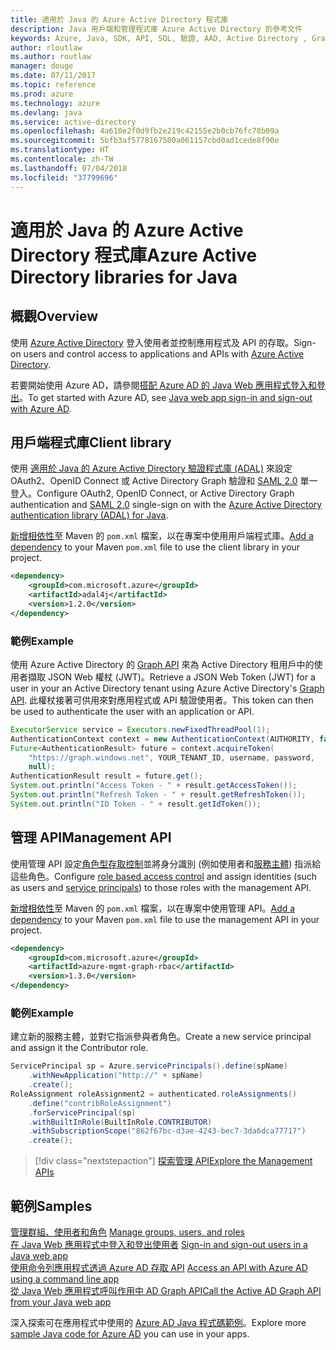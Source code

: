```yaml
---
title: 適用於 Java 的 Azure Active Directory 程式庫
description: Java 用戶端和管理程式庫 Azure Active Directory 的參考文件
keywords: Azure, Java, SDK, API, SQL, 驗證, AAD, Active Directory , Graph, OAuth 2.0
author: rloutlaw
ms.author: routlaw
manager: douge
ms.date: 07/11/2017
ms.topic: reference
ms.prod: azure
ms.technology: azure
ms.devlang: java
ms.service: active-directory
ms.openlocfilehash: 4a610e2f0d9fb2e219c42155e2b0cb76fc78b09a
ms.sourcegitcommit: 5bfb3af5778167500a061157cbd0ad1cede8f90e
ms.translationtype: HT
ms.contentlocale: zh-TW
ms.lasthandoff: 07/04/2018
ms.locfileid: "37799696"
---
```

# <a name="azure-active-directory-libraries-for-java"></a><span data-ttu-id="0de04-104">適用於 Java 的 Azure Active Directory 程式庫</span><span class="sxs-lookup"><span data-stu-id="0de04-104">Azure Active Directory libraries for Java</span></span>

## <a name="overview"></a><span data-ttu-id="0de04-105">概觀</span><span class="sxs-lookup"><span data-stu-id="0de04-105">Overview</span></span>

<span data-ttu-id="0de04-106">使用 [Azure Active Directory](/azure/active-directory/active-directory-whatis) 登入使用者並控制應用程式及 API 的存取。</span><span class="sxs-lookup"><span data-stu-id="0de04-106">Sign-on users and control access to applications and APIs with [Azure Active Directory](/azure/active-directory/active-directory-whatis).</span></span>

<span data-ttu-id="0de04-107">若要開始使用 Azure AD，請參閱[搭配 Azure AD 的 Java Web 應用程式登入和登出](/azure/active-directory/develop/active-directory-devquickstarts-webapp-java)。</span><span class="sxs-lookup"><span data-stu-id="0de04-107">To get started with Azure AD, see [Java web app sign-in and sign-out with Azure AD](/azure/active-directory/develop/active-directory-devquickstarts-webapp-java).</span></span>

## <a name="client-library"></a><span data-ttu-id="0de04-108">用戶端程式庫</span><span class="sxs-lookup"><span data-stu-id="0de04-108">Client library</span></span>

<span data-ttu-id="0de04-109">使用 [適用於 Java 的 Azure Active Directory 驗證程式庫 (ADAL)](https://github.com/AzureAD/azure-activedirectory-library-for-java) 來設定 OAuth2、OpenID Connect 或 Active Directory Graph 驗證和 [SAML 2.0](https://docs.microsoft.com/azure/active-directory/develop/active-directory-saml-protocol-reference) 單一登入。</span><span class="sxs-lookup"><span data-stu-id="0de04-109">Configure OAuth2, OpenID Connect, or Active Directory Graph authentication and [SAML 2.0](https://docs.microsoft.com/azure/active-directory/develop/active-directory-saml-protocol-reference) single-sign on with the [Azure Active Directory authentication library (ADAL) for Java](https://github.com/AzureAD/azure-activedirectory-library-for-java).</span></span>

<span data-ttu-id="0de04-110">[新增相依性](https://maven.apache.org/guides/getting-started/index.html#How_do_I_use_external_dependencies)至 Maven 的 `pom.xml` 檔案，以在專案中使用用戶端程式庫。</span><span class="sxs-lookup"><span data-stu-id="0de04-110">[Add a dependency](https://maven.apache.org/guides/getting-started/index.html#How_do_I_use_external_dependencies) to your Maven `pom.xml` file to use the client library in your project.</span></span>

```XML
<dependency>
    <groupId>com.microsoft.azure</groupId>
    <artifactId>adal4j</artifactId>
    <version>1.2.0</version>
</dependency>
```   

### <a name="example"></a><span data-ttu-id="0de04-111">範例</span><span class="sxs-lookup"><span data-stu-id="0de04-111">Example</span></span>

<span data-ttu-id="0de04-112">使用 Azure Active Directory 的 [Graph API](https://docs.microsoft.com/azure/active-directory/develop/active-directory-graph-api) 來為 Active Directory 租用戶中的使用者擷取 JSON Web 權杖 (JWT)。</span><span class="sxs-lookup"><span data-stu-id="0de04-112">Retrieve a JSON Web Token (JWT) for a user in your an Active Directory tenant using Azure Active Directory's [Graph API](https://docs.microsoft.com/azure/active-directory/develop/active-directory-graph-api).</span></span> <span data-ttu-id="0de04-113">此權杖接著可供用來對應用程式或 API 驗證使用者。</span><span class="sxs-lookup"><span data-stu-id="0de04-113">This token can then be used to authenticate the user with an application or API.</span></span>

```java
ExecutorService service = Executors.newFixedThreadPool(1);
AuthenticationContext context = new AuthenticationContext(AUTHORITY, false, service);
Future<AuthenticationResult> future = context.acquireToken(
    "https://graph.windows.net", YOUR_TENANT_ID, username, password,
    null);
AuthenticationResult result = future.get();
System.out.println("Access Token - " + result.getAccessToken());
System.out.println("Refresh Token - " + result.getRefreshToken());
System.out.println("ID Token - " + result.getIdToken());
```

## <a name="management-api"></a><span data-ttu-id="0de04-114">管理 API</span><span class="sxs-lookup"><span data-stu-id="0de04-114">Management API</span></span>

<span data-ttu-id="0de04-115">使用管理 API 設定[角色型存取控制](/azure/active-directory/role-based-access-control-what-is)並將身分識別 (例如使用者和[服務主體](https://docs.microsoft.com/azure/active-directory/develop/active-directory-application-objects)) 指派給這些角色。</span><span class="sxs-lookup"><span data-stu-id="0de04-115">Configure [role based access control](/azure/active-directory/role-based-access-control-what-is) and assign identities (such as users and [service principals](https://docs.microsoft.com/azure/active-directory/develop/active-directory-application-objects)) to those roles with the management API.</span></span> 

<span data-ttu-id="0de04-116">[新增相依性](https://maven.apache.org/guides/getting-started/index.html#How_do_I_use_external_dependencies)至 Maven 的 `pom.xml` 檔案，以在專案中使用管理 API。</span><span class="sxs-lookup"><span data-stu-id="0de04-116">[Add a dependency](https://maven.apache.org/guides/getting-started/index.html#How_do_I_use_external_dependencies) to your Maven `pom.xml` file to use the management API in your project.</span></span>

```XML
<dependency>
    <groupId>com.microsoft.azure</groupId>
    <artifactId>azure-mgmt-graph-rbac</artifactId>
    <version>1.3.0</version>
</dependency>
```

### <a name="example"></a><span data-ttu-id="0de04-117">範例</span><span class="sxs-lookup"><span data-stu-id="0de04-117">Example</span></span> 

<span data-ttu-id="0de04-118">建立新的服務主體，並對它指派參與者角色。</span><span class="sxs-lookup"><span data-stu-id="0de04-118">Create a new service principal and assign it the Contributor role.</span></span>

```java
ServicePrincipal sp = Azure.servicePrincipals().define(spName)
    .withNewApplication("http://" + spName)
    .create();
RoleAssignment roleAssignment2 = authenticated.roleAssignments()
    .define("contribRoleAssignment")
    .forServicePrincipal(sp)
    .withBuiltInRole(BuiltInRole.CONTRIBUTOR)
    .withSubscriptionScope("862f67bc-d3ae-4243-bec7-3da6dca77717")
    .create();
```

> [!div class="nextstepaction"]
> [<span data-ttu-id="0de04-119">探索管理 API</span><span class="sxs-lookup"><span data-stu-id="0de04-119">Explore the Management APIs</span></span>](/java/api/activedirectory/management)


## <a name="samples"></a><span data-ttu-id="0de04-120">範例</span><span class="sxs-lookup"><span data-stu-id="0de04-120">Samples</span></span>

<span data-ttu-id="0de04-121">[管理群組、使用者和角色](https://github.com/Azure-Samples/aad-java-manage-users-groups-and-roles)  </span><span class="sxs-lookup"><span data-stu-id="0de04-121">[Manage groups, users, and roles](https://github.com/Azure-Samples/aad-java-manage-users-groups-and-roles)  </span></span>  
<span data-ttu-id="0de04-122">[在 Java Web 應用程式中登入和登出使用者](https://github.com/Azure-Samples/active-directory-java-webapp-openidconnect)  </span><span class="sxs-lookup"><span data-stu-id="0de04-122">[Sign-in and sign-out users in a Java web app](https://github.com/Azure-Samples/active-directory-java-webapp-openidconnect)  </span></span>  
<span data-ttu-id="0de04-123">[使用命令列應用程式透過 Azure AD 存取 API](https://github.com/Azure-Samples/active-directory-java-native-headless) </span><span class="sxs-lookup"><span data-stu-id="0de04-123">[Access an API with Azure AD using a command line app](https://github.com/Azure-Samples/active-directory-java-native-headless) </span></span>  
[<span data-ttu-id="0de04-124">從 Java Web 應用程式呼叫作用中 AD Graph API</span><span class="sxs-lookup"><span data-stu-id="0de04-124">Call the Active AD Graph API from your Java web app</span></span>](https://github.com/Azure-Samples/active-directory-java-webapp-openidconnect)  

<span data-ttu-id="0de04-125">深入探索可在應用程式中使用的 [Azure AD Java 程式碼範例](https://azure.microsoft.com/en-us/resources/samples/?term=active+directory&platform=java)。</span><span class="sxs-lookup"><span data-stu-id="0de04-125">Explore more [sample Java code for Azure AD](https://azure.microsoft.com/en-us/resources/samples/?term=active+directory&platform=java) you can use in your apps.</span></span>
